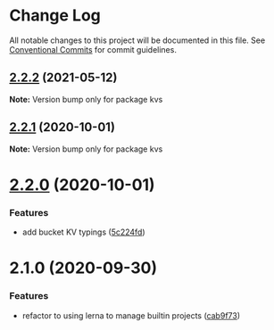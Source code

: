 # Change Log

All notable changes to this project will be documented in this file.
See [Conventional Commits](https://conventionalcommits.org) for commit guidelines.

## [2.2.2](https://github.com/taoyuan/kvs/compare/kvs@2.2.1...kvs@2.2.2) (2021-05-12)

**Note:** Version bump only for package kvs





## [2.2.1](https://github.com/taoyuan/kvs/compare/kvs@2.2.0...kvs@2.2.1) (2020-10-01)

**Note:** Version bump only for package kvs





# [2.2.0](https://github.com/taoyuan/kvs/compare/kvs@2.1.0...kvs@2.2.0) (2020-10-01)


### Features

* add bucket KV typings ([5c224fd](https://github.com/taoyuan/kvs/commit/5c224fdbbeeb7c4fa2e98ede6bade3fba3b0ed20))





# 2.1.0 (2020-09-30)


### Features

* refactor to using lerna to manage builtin projects ([cab9f73](https://github.com/taoyuan/kvs/commit/cab9f738df26fe1839918b4836d1ee5e810dbad1))
